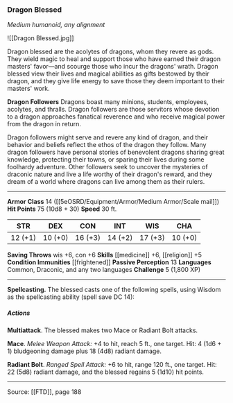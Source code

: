 ### Dragon Blessed
_Medium humanoid, any alignment_

![[Dragon Blessed.jpg]]

Dragon blessed are the acolytes of dragons, whom they revere as gods. They wield magic to heal and support those who have earned their dragon masters' favor—and scourge those who incur the dragons' wrath. Dragon blessed view their lives and magical abilities as gifts bestowed by their dragon, and they give life energy to save those they deem important to their masters' work.


**Dragon Followers** Dragons boast many minions, students, employees, acolytes, and thralls. Dragon followers are those servitors whose devotion to a dragon approaches fanatical reverence and who receive magical power from the dragon in return.

Dragon followers might serve and revere any kind of dragon, and their behavior and beliefs reflect the ethos of the dragon they follow. Many dragon followers have personal stories of benevolent dragons sharing great knowledge, protecting their towns, or sparing their lives during some foolhardy adventure. Other followers seek to uncover the mysteries of draconic nature and live a life worthy of their dragon's reward, and they dream of a world where dragons can live among them as their rulers.





---

**Armor Class** 14 ([[5eOSRD/Equipment/Armor/Medium Armor/Scale mail]])
**Hit Points** 75 (10d8 + 30)
**Speed** 30 ft.

| STR     | DEX     | CON     | INT     | WIS     | CHA     |
|---------|---------|---------|---------|---------|---------|
| 12 (+1) | 10 (+0) | 16 (+3) | 14 (+2) | 17 (+3) | 10 (+0) |

**Saving Throws** wis +6, con +6
**Skills** [[medicine]] +6, [[religion]] +5
**Condition Immunities** [[frightened]]
**Passive Perception** 13
**Languages** Common, Draconic, and any two languages
**Challenge** 5 (1,800 XP)

---

**Spellcasting.** The blessed casts one of the following spells, using Wisdom as the spellcasting ability (spell save DC 14):

##### Actions
**Multiattack**. The blessed makes two Mace or Radiant Bolt attacks.

**Mace**. _Melee Weapon Attack:_ +4 to hit, reach 5 ft., one target. Hit: 4 (1d6 + 1) bludgeoning damage plus 18 (4d8) radiant damage.

**Radiant Bolt**. _Ranged Spell Attack:_ +6 to hit, range 120 ft., one target. Hit: 22 (5d8) radiant damage, and the blessed regains 5 (1d10) hit points.


---

Source: [[FTD]], page 188